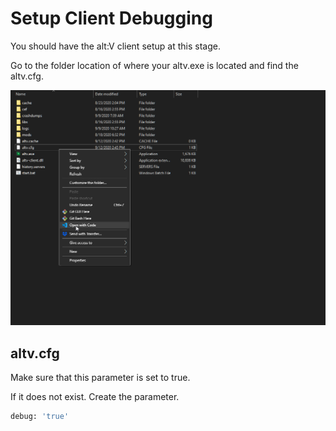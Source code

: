 # Setup Client Debugging

You should have the alt:V client setup at this stage.

Go to the folder location of where your altv.exe is located and find the altv.cfg.

![](./img/edit_cfg.png)

## altv.cfg

Make sure that this parameter is set to true.

If it does not exist. Create the parameter.

```sh
debug: 'true'
```
